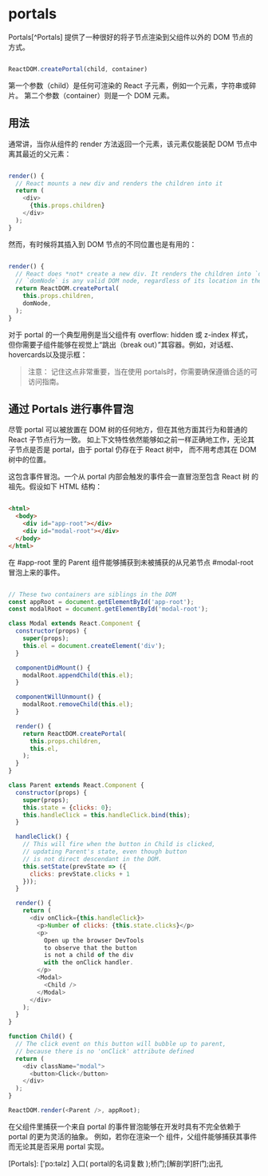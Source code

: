 # portals 

Portals[^Portals] 提供了一种很好的将子节点渲染到父组件以外的 DOM 节点的方式。

```javascript

ReactDOM.createPortal(child, container)

```
第一个参数（child）是任何可渲染的 React 子元素，例如一个元素，字符串或碎片。
第二个参数（container）则是一个 DOM 元素。

## 用法

通常讲，当你从组件的 render 方法返回一个元素，该元素仅能装配 DOM 节点中离其最近的父元素：

```javascript

render() {
  // React mounts a new div and renders the children into it
  return (
    <div>
      {this.props.children}
    </div>
  );
}

````

然而，有时候将其插入到 DOM 节点的不同位置也是有用的：

```javascript

render() {
  // React does *not* create a new div. It renders the children into `domNode`.
  // `domNode` is any valid DOM node, regardless of its location in the DOM.
  return ReactDOM.createPortal(
    this.props.children,
    domNode,
  );
}

```
对于 portal 的一个典型用例是当父组件有 overflow: hidden 或 z-index 样式，
但你需要子组件能够在视觉上“跳出（break out）”其容器。例如，对话框、hovercards以及提示框：

> 注意：
>  记住这点非常重要，当在使用 portals时，你需要确保遵循合适的可访问指南。

## 通过 Portals 进行事件冒泡

尽管 portal 可以被放置在 DOM 树的任何地方，但在其他方面其行为和普通的 React 子节点行为一致。
如上下文特性依然能够如之前一样正确地工作，无论其子节点是否是 portal，由于 portal 仍存在于 React 树中，
而不用考虑其在 DOM 树中的位置。

这包含事件冒泡。一个从 portal 内部会触发的事件会一直冒泡至包含 React 树 的祖先。假设如下 HTML 结构：

```html

<html>
  <body>
    <div id="app-root"></div>
    <div id="modal-root"></div>
  </body>
</html>

```

在 #app-root 里的 Parent 组件能够捕获到未被捕获的从兄弟节点 #modal-root 冒泡上来的事件。

```javascript

// These two containers are siblings in the DOM
const appRoot = document.getElementById('app-root');
const modalRoot = document.getElementById('modal-root');

class Modal extends React.Component {
  constructor(props) {
    super(props);
    this.el = document.createElement('div');
  }

  componentDidMount() {
    modalRoot.appendChild(this.el);
  }

  componentWillUnmount() {
    modalRoot.removeChild(this.el);
  }

  render() {
    return ReactDOM.createPortal(
      this.props.children,
      this.el,
    );
  }
}

class Parent extends React.Component {
  constructor(props) {
    super(props);
    this.state = {clicks: 0};
    this.handleClick = this.handleClick.bind(this);
  }

  handleClick() {
    // This will fire when the button in Child is clicked,
    // updating Parent's state, even though button
    // is not direct descendant in the DOM.
    this.setState(prevState => ({
      clicks: prevState.clicks + 1
    }));
  }

  render() {
    return (
      <div onClick={this.handleClick}>
        <p>Number of clicks: {this.state.clicks}</p>
        <p>
          Open up the browser DevTools
          to observe that the button
          is not a child of the div
          with the onClick handler.
        </p>
        <Modal>
          <Child />
        </Modal>
      </div>
    );
  }
}

function Child() {
  // The click event on this button will bubble up to parent,
  // because there is no 'onClick' attribute defined
  return (
    <div className="modal">
      <button>Click</button>
    </div>
  );
}

ReactDOM.render(<Parent />, appRoot);

```

在父组件里捕获一个来自 portal 的事件冒泡能够在开发时具有不完全依赖于 portal 的更为灵活的抽象。
例如，若你在渲染一个 <Modal /> 组件，父组件能够捕获其事件而无论其是否采用 portal 实现。




[Portals]:  \['pɔ:təlz\] 入口( portal的名词复数 );桥门;\[解剖学\]肝门;出孔
